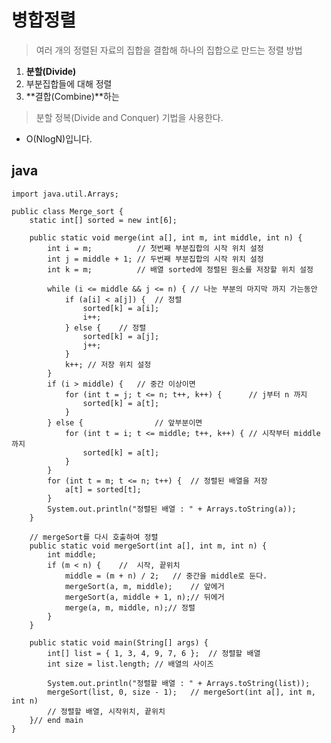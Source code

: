 # 병합정렬

> 여러 개의 정렬된 자료의 집합을 결합해 하나의 집합으로 만드는 정렬 방법

 1.  **분할(Divide)**
 2.  부분집합들에 대해 정렬
 3.  **결합(Combine)**하는 
 
 > 분할 정복(Divide and Conquer) 기법을 사용한다.  
 
 * O(NlogN)입니다. 


## java
```
import java.util.Arrays;

public class Merge_sort {
	static int[] sorted = new int[6];

	public static void merge(int a[], int m, int middle, int n) {
		int i = m;			// 첫번째 부분집합의 시작 위치 설정
		int j = middle + 1;	// 두번째 부분집합의 시작 위치 설정	
		int k = m;			// 배열 sorted에 정렬된 원소를 저장할 위치 설정

		while (i <= middle && j <= n) {	// 나눈 부분의 마지막 까지 가는동안
			if (a[i] < a[j]) {	// 정렬
				sorted[k] = a[i];
				i++;
			} else {	// 정렬
				sorted[k] = a[j];
				j++;
			}
			k++; // 저장 위치 설정
		}
		if (i > middle) {	// 중간 이상이면
			for (int t = j; t <= n; t++, k++) {		 // j부터 n 까지
				sorted[k] = a[t];
			}
		} else {				// 앞부분이면
			for (int t = i; t <= middle; t++, k++) { // 시작부터 middle까지
				sorted[k] = a[t];
			}
		}
		for (int t = m; t <= n; t++) {	// 정렬된 배열을 저장
			a[t] = sorted[t];
		}
		System.out.println("정렬된 배열 : " + Arrays.toString(a));
	}

	// mergeSort를 다시 호출하여 정렬
	public static void mergeSort(int a[], int m, int n) {
		int middle;
		if (m < n) {	//	시작, 끝위치
			middle = (m + n) / 2;	// 중간을 middle로 둔다.
			mergeSort(a, m, middle);	// 앞에거
			mergeSort(a, middle + 1, n);// 뒤에거
			merge(a, m, middle, n);// 정렬
		}
	}

	public static void main(String[] args) {
		int[] list = { 1, 3, 4, 9, 7, 6 };	// 정렬할 배열
		int size = list.length;	// 배열의 사이즈

		System.out.println("정렬할 배열 : " + Arrays.toString(list));
		mergeSort(list, 0, size - 1);	// mergeSort(int a[], int m, int n)
		// 정렬할 배열, 시작위치, 끝위치
	}// end main
}
```
<!--stackedit_data:
eyJoaXN0b3J5IjpbNzQwMzIxNjMyLC0yMDg4NzQ2NjEyXX0=
-->